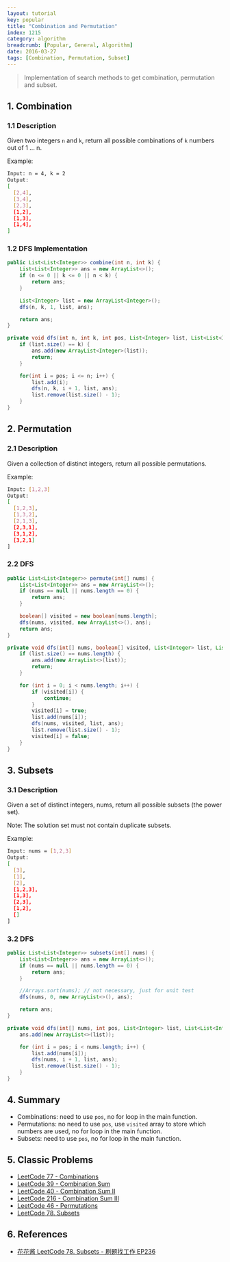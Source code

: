 ```yaml
---
layout: tutorial
key: popular
title: "Combination and Permutation"
index: 1215
category: algorithm
breadcrumb: [Popular, General, Algorithm]
date: 2016-03-27
tags: [Combination, Permutation, Subset]
---
```


> Implementation of search methods to get combination, permutation and subset.

## 1. Combination
### 1.1 Description
Given two integers `n` and `k`, return all possible combinations of `k` numbers out of 1 ... n.

Example:
```sh
Input: n = 4, k = 2
Output:
[
  [2,4],
  [3,4],
  [2,3],
  [1,2],
  [1,3],
  [1,4],
]
```
### 1.2 DFS Implementation
```java
public List<List<Integer>> combine(int n, int k) {
    List<List<Integer>> ans = new ArrayList<>();
    if (n <= 0 || k <= 0 || n < k) {
        return ans;
    }

    List<Integer> list = new ArrayList<Integer>();
    dfs(n, k, 1, list, ans);

    return ans;
}

private void dfs(int n, int k, int pos, List<Integer> list, List<List<Integer>> ans) {
    if (list.size() == k) {
        ans.add(new ArrayList<Integer>(list));
        return;
    }

    for(int i = pos; i <= n; i++) {
        list.add(i);
        dfs(n, k, i + 1, list, ans);
        list.remove(list.size() - 1);
    }
}
```
## 2. Permutation
### 2.1 Description
Given a collection of distinct integers, return all possible permutations.

Example:
```sh
Input: [1,2,3]
Output:
[
  [1,2,3],
  [1,3,2],
  [2,1,3],
  [2,3,1],
  [3,1,2],
  [3,2,1]
]
```
### 2.2 DFS
```java
public List<List<Integer>> permute(int[] nums) {
    List<List<Integer>> ans = new ArrayList<>();
    if (nums == null || nums.length == 0) {
        return ans;
    }

    boolean[] visited = new boolean[nums.length];
    dfs(nums, visited, new ArrayList<>(), ans);
    return ans;
}

private void dfs(int[] nums, boolean[] visited, List<Integer> list, List<List<Integer>> ans) {
    if (list.size() == nums.length) {
        ans.add(new ArrayList<>(list));
        return;
    }

    for (int i = 0; i < nums.length; i++) {
        if (visited[i]) {
            continue;
        }
        visited[i] = true;
        list.add(nums[i]);
        dfs(nums, visited, list, ans);
        list.remove(list.size() - 1);
        visited[i] = false;
    }
}
```
## 3. Subsets
### 3.1 Description
Given a set of distinct integers, nums, return all possible subsets (the power set).

Note: The solution set must not contain duplicate subsets.

Example:
```sh
Input: nums = [1,2,3]
Output:
[
  [3],
  [1],
  [2],
  [1,2,3],
  [1,3],
  [2,3],
  [1,2],
  []
]
```
### 3.2 DFS
```java
public List<List<Integer>> subsets(int[] nums) {
    List<List<Integer>> ans = new ArrayList<>();
    if (nums == null || nums.length == 0) {
        return ans;
    }

    //Arrays.sort(nums); // not necessary, just for unit test
    dfs(nums, 0, new ArrayList<>(), ans);

    return ans;
}

private void dfs(int[] nums, int pos, List<Integer> list, List<List<Integer>> ans) {
    ans.add(new ArrayList<>(list));

    for (int i = pos; i < nums.length; i++) {
        list.add(nums[i]);
        dfs(nums, i + 1, list, ans);
        list.remove(list.size() - 1);
    }
}
```

## 4. Summary
* Combinations: need to use `pos`, no for loop in the main function.
* Permutations: no need to use `pos`, use `visited` array to store which numbers are used, no for loop in the main function.
* Subsets: need to use `pos`, no for loop in the main function.

## 5. Classic Problems
* [LeetCode 77 - Combinations](https://leetcode.com/problems/combinations/)
* [LeetCode 39 - Combination Sum](https://leetcode.com/problems/combination-sum/)
* [LeetCode 40 - Combination Sum II](https://leetcode.com/problems/combination-sum-ii/)
* [LeetCode 216 - Combination Sum III](https://leetcode.com/problems/combination-sum-iii/)
* [LeetCode 46 - Permutations](https://leetcode.com/problems/permutations/)
* [LeetCode 78. Subsets](https://leetcode.com/problems/subsets/)

## 6. References
* [花花酱 LeetCode 78. Subsets - 刷题找工作 EP236](https://www.youtube.com/watch?v=CUzm-buvH_8)
